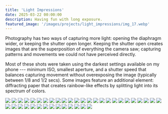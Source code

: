 ```yaml
---
title: 'Light Impressions'
date: 2025-03-22 00:00:00
description: Having fun with long exposure.
featured_image: '/images/projects/light_impressions/img_17.webp'
---
```


Photography has two ways of capturing more light: opening the diaphragm wider, or keeping the shutter open longer. Keeping the shutter open creates images that are the superposition of everything the camera saw; capturing patterns and movements we could not have perceived directly. 

Most of these shots were taken using the darkest settings available on my phone --- minimum ISO, smallest aperture, and a shutter speed that balances capturing movement without overexposing the image (typically between 1/8 and 1/2 secs). Some images feature an additional element: diffracting paper that creates rainbow-like effects by splitting light into its spectrum of colors.

<div class="gallery" data-columns="3">
    <img src="/images/projects/light_impressions/img_1.webp">
     <img src="/images/projects/light_impressions/img_2.webp">
     <img src="/images/projects/light_impressions/img_3.webp">
     <img src="/images/projects/light_impressions/img_4.webp">
     <img src="/images/projects/light_impressions/img_5.webp">
     <img src="/images/projects/light_impressions/img_6.webp">
     <img src="/images/projects/light_impressions/img_7.webp"> 
     <img src="/images/projects/light_impressions/img_9.webp">
     <img src="/images/projects/light_impressions/img_10.webp">
     <img src="/images/projects/light_impressions/img_11.webp">
     <img src="/images/projects/light_impressions/img_12.webp">
     <img src="/images/projects/light_impressions/img_13.webp">
     <img src="/images/projects/light_impressions/img_14.webp">
     <img src="/images/projects/light_impressions/img_15.webp">
     <img src="/images/projects/light_impressions/img_16.webp">
     <img src="/images/projects/light_impressions/img_17.webp">
     <img src="/images/projects/light_impressions/img_18.webp">
     <img src="/images/projects/light_impressions/img_19.webp">
     <img src="/images/projects/light_impressions/img_20.webp">
     <img src="/images/projects/light_impressions/img_21.webp">
     <img src="/images/projects/light_impressions/img_22.webp">
     <img src="/images/projects/light_impressions/img_23.webp">
     <img src="/images/projects/light_impressions/img_24.webp">
     <img src="/images/projects/light_impressions/img_25.webp">
     <img src="/images/projects/light_impressions/img_26.webp">
     <img src="/images/projects/light_impressions/img_27.webp">
     <img src="/images/projects/light_impressions/img_28.webp">
     <img src="/images/projects/light_impressions/img_29.webp">
     <img src="/images/projects/light_impressions/img_30.webp">
     <img src="/images/projects/light_impressions/img_31.webp">
     <img src="/images/projects/light_impressions/img_32.webp">
     <img src="/images/projects/light_impressions/img_33.webp">
     <img src="/images/projects/light_impressions/img_34.webp">
     <img src="/images/projects/light_impressions/img_35.webp">
     <img src="/images/projects/light_impressions/img_36.webp">
     <img src="/images/projects/light_impressions/img_37.webp">
     <img src="/images/projects/light_impressions/img_38.webp">
     <img src="/images/projects/light_impressions/img_39.webp">
     <img src="/images/projects/light_impressions/img_40.webp">
</div>
